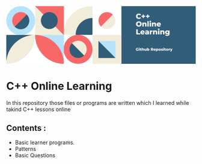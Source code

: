 <img src = "https://github.com/priyanshsingh/Cpp-learning/blob/master/Cpp.png"/>

# C++ Online Learning

In this repository those files or programs are written which I learned while takind C++ lessons online

## Contents :
- Basic learner programs.
- Patterns
- Basic Questions



